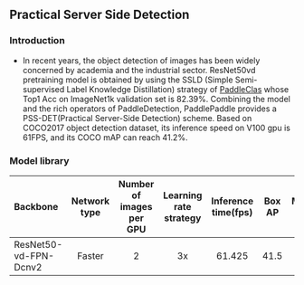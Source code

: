 ## Practical Server Side Detection

### Introduction

* In recent years, the object detection of images has been widely concerned by academia and the industrial sector. ResNet50vd pretraining model is obtained by using the SSLD (Simple Semi-supervised Label Knowledge Distillation) strategy of [PaddleClas](https://github.com/PaddlePaddle/PaddleClas) whose Top1 Acc on ImageNet1k validation set is 82.39%. Combining the model and the rich operators of PaddleDetection, PaddlePaddle provides a PSS-DET(Practical Server-Side Detection) scheme. Based on COCO2017 object detection dataset, its inference speed on V100 gpu is 61FPS, and its COCO mAP can reach 41.2%.


### Model library

| Backbone              | Network type | Number of images per GPU | Learning rate strategy | Inference time(fps) | Box AP | Mask AP |                                      Download                                       |                                                           Configuration File                                                            |
| :-------------------- | :----------: | :----------------------: | :--------------------: | :-----------------: | :----: | :-----: | :---------------------------------------------------------------------------------: | :-------------------------------------------------------------------------------------------------------------------------------------: |
| ResNet50-vd-FPN-Dcnv2 |    Faster    |            2             |           3x           |       61.425        |  41.5  |    -    | [Link](https://paddledet.bj.bcebos.com/models/faster_rcnn_enhance_3x_coco.pdparams) | [Configuration File](https://github.com/PaddlePaddle/PaddleDetection/tree/release/2.3/configs/rcnn_enhance/faster_rcnn_enhance_3x_coco.yml) |
